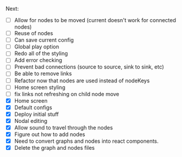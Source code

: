 Next:

- [ ] Allow for nodes to be moved (current doesn't work for connected nodes)
- [ ] Reuse of nodes
- [ ] Can save current config
- [ ] Global play option
- [ ] Redo all of the styling
- [ ] Add error checking
- [ ] Prevent bad connections (source to source, sink to sink, etc)
- [ ] Be able to remove links
- [ ] Refactor now that nodes are used instead of nodeKeys
- [ ] Home screen styling
- [ ] fix links not refreshing on child node move
- [x] Home screen
- [x] Default configs
- [x] Deploy initial stuff
- [x] Nodal editing
- [x] Allow sound to travel through the nodes
- [x] Figure out how to add nodes
- [x] Need to convert graphs and nodes into react components.
- [x] Delete the graph and nodes files
